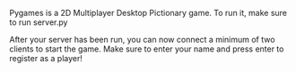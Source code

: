 Pygames is a 2D Multiplayer Desktop Pictionary game. To run it, make sure to run server.py

After your server has been run, you can now connect a minimum of two clients to start the game. Make sure to enter your name and press enter to register as a player!
